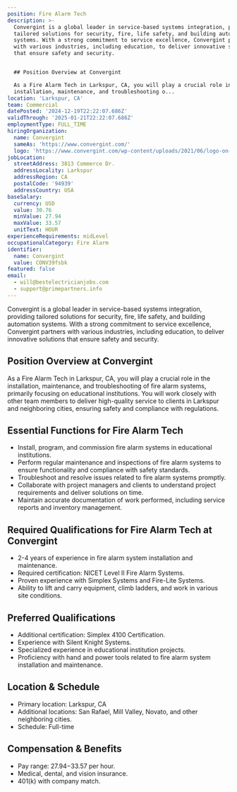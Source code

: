 ```yaml
---
position: Fire Alarm Tech
description: >-
  Convergint is a global leader in service-based systems integration, providing
  tailored solutions for security, fire, life safety, and building automation
  systems. With a strong commitment to service excellence, Convergint partners
  with various industries, including education, to deliver innovative solutions
  that ensure safety and security.


  ## Position Overview at Convergint

  As a Fire Alarm Tech in Larkspur, CA, you will play a crucial role in the
  installation, maintenance, and troubleshooting o...
location: 'Larkspur, CA'
team: Commercial
datePosted: '2024-12-19T22:22:07.686Z'
validThrough: '2025-01-21T22:22:07.686Z'
employmentType: FULL_TIME
hiringOrganization:
  name: Convergint
  sameAs: 'https://www.convergint.com/'
  logo: 'https://www.convergint.com/wp-content/uploads/2021/06/logo-on-dark-blue.png'
jobLocation:
  streetAddress: 3813 Commerce Dr.
  addressLocality: Larkspur
  addressRegion: CA
  postalCode: '94939'
  addressCountry: USA
baseSalary:
  currency: USD
  value: 30.76
  minValue: 27.94
  maxValue: 33.57
  unitText: HOUR
experienceRequirements: midLevel
occupationalCategory: Fire Alarm
identifier:
  name: Convergint
  value: CONV39fsbk
featured: false
email:
  - will@bestelectricianjobs.com
  - support@primepartners.info
---
```




Convergint is a global leader in service-based systems integration, providing tailored solutions for security, fire, life safety, and building automation systems. With a strong commitment to service excellence, Convergint partners with various industries, including education, to deliver innovative solutions that ensure safety and security.

## Position Overview at Convergint
As a Fire Alarm Tech in Larkspur, CA, you will play a crucial role in the installation, maintenance, and troubleshooting of fire alarm systems, primarily focusing on educational institutions. You will work closely with other team members to deliver high-quality service to clients in Larkspur and neighboring cities, ensuring safety and compliance with regulations.

## Essential Functions for Fire Alarm Tech
- Install, program, and commission fire alarm systems in educational institutions.
- Perform regular maintenance and inspections of fire alarm systems to ensure functionality and compliance with safety standards.
- Troubleshoot and resolve issues related to fire alarm systems promptly.
- Collaborate with project managers and clients to understand project requirements and deliver solutions on time.
- Maintain accurate documentation of work performed, including service reports and inventory management.

## Required Qualifications for Fire Alarm Tech at Convergint
- 2-4 years of experience in fire alarm system installation and maintenance.
- Required certification: NICET Level II Fire Alarm Systems.
- Proven experience with Simplex Systems and Fire-Lite Systems.
- Ability to lift and carry equipment, climb ladders, and work in various site conditions.

## Preferred Qualifications
- Additional certification: Simplex 4100 Certification.
- Experience with Silent Knight Systems.
- Specialized experience in educational institution projects.
- Proficiency with hand and power tools related to fire alarm system installation and maintenance.

## Location & Schedule
- Primary location: Larkspur, CA
- Additional locations: San Rafael, Mill Valley, Novato, and other neighboring cities.
- Schedule: Full-time

## Compensation & Benefits
- Pay range: $27.94-$33.57 per hour.
- Medical, dental, and vision insurance.
- 401(k) with company match.
